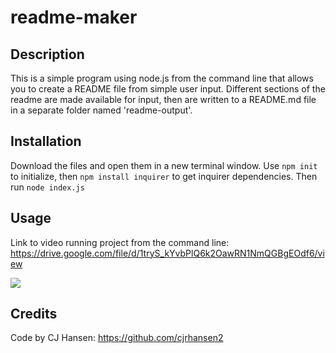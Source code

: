 # readme-maker

## Description
This is a simple program using node.js from the command line that allows you to create a README file from simple user input. Different sections of the readme are made available for input, then are written to a README.md file in a separate folder named 'readme-output'.

## Installation
Download the files and open them in a new terminal window. 
Use `npm init` to initialize, then `npm install inquirer` to get inquirer dependencies. Then run `node index.js`

## Usage
Link to video running project from the command line: https://drive.google.com/file/d/1tryS_kYvbPlQ6k2OawRN1NmQGBgEOdf6/view

![](usageDemo.gif)

## Credits
Code by CJ Hansen: https://github.com/cjrhansen2
